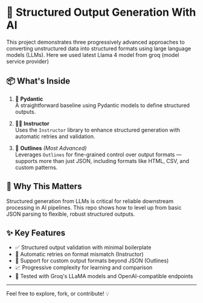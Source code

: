 # 🧠 Structured Output Generation With AI

This project demonstrates three progressively advanced approaches to converting unstructured data into structured formats using large language models (LLMs). Here we used latest Llama 4 model from groq (model service provider)

## 📦 What's Inside

1. 🧱 **Pydantic**  
   A straightforward baseline using Pydantic models to define structured outputs.

2. 🧑‍🏫 **Instructor**  
   Uses the `Instructor` library to enhance structured generation with automatic retries and validation.

3. 🧬 **Outlines** *(Most Advanced)*  
   Leverages `Outlines` for fine-grained control over output formats — supports more than just JSON, including formats like HTML, CSV, and custom patterns.

## 🚀 Why This Matters

Structured generation from LLMs is critical for reliable downstream processing in AI pipelines. This repo shows how to level up from basic JSON parsing to flexible, robust structured outputs.

## ✨ Key Features

- ✅ Structured output validation with minimal boilerplate
- 🔁 Automatic retries on format mismatch (Instructor)
- 🔧 Support for custom output formats beyond JSON (Outlines)
- 📈 Progressive complexity for learning and comparison
- 🧪 Tested with Groq's LLaMA models and OpenAI-compatible endpoints

---

Feel free to explore, fork, or contribute! 💡
